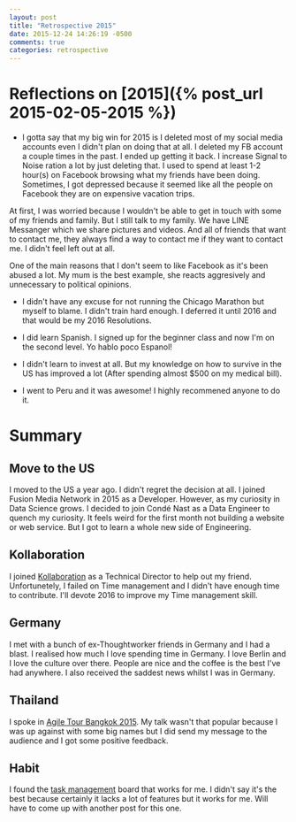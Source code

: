 ```yaml
---
layout: post
title: "Retrospective 2015"
date: 2015-12-24 14:26:19 -0500
comments: true
categories: retrospective
---
```


# Reflections on [2015]({% post_url 2015-02-05-2015 %})

- I gotta say that my big win for 2015 is I deleted most of my social media accounts even I didn't plan on doing that at all. I deleted my FB account a couple times in the past. I ended up getting it back. I increase Signal to Noise ration a lot by just deleting that. I used to spend at least 1-2 hour(s) on Facebook browsing what my friends have been doing. Sometimes, I got depressed because it seemed like all the people on Facebook they are on expensive vacation trips. 

 At first, I was worried because I wouldn't be able to get in touch with some of my friends and family. But I still talk to my family. We have LINE Messanger which we share pictures and videos. And all of friends that want to contact me, they always find a way to contact me if they want to contact me. I didn't feel left out at all. 

 One of the main reasons that I don't seem to like Facebook as it's been abused a lot. My mum is the best example, she reacts aggresively and unnecessary to political opinions. 

- I didn't have any excuse for not running the Chicago Marathon but myself to blame. I didn't train hard enough. I deferred it until 2016 and that would be my 2016 Resolutions. 

- I did learn Spanish. I signed up for the beginner class and now I'm on the second level. Yo hablo poco Espanol!

- I didn't learn to invest at all. But my knowledge on how to survive in the US has improved a lot (After spending almost $500 on my medical bill).

- I went to Peru and it was awesome! I highly recommened anyone to do it. 

# Summary

## Move to the US
I moved to the US a year ago. I didn't regret the decision at all. I joined Fusion Media Network in 2015 as a Developer. However, as my curiosity in Data Science grows. I decided to join Condé Nast as a Data Engineer to quench my curiosity. It feels weird for the first month not building a website or web service. But I got to learn a whole new side of Engineering. 

## Kollaboration
I joined [Kollaboration](http://www.kollab.nyc/) as a Technical Director to help out my friend. Unfortunetely, I failed on Time management and I didn't have enough time to contribute. I'll devote 2016 to improve my Time management skill.

## Germany
I met with a bunch of ex-Thoughtworker friends in Germany and I had a blast. I realised how much I love spending time in Germany. I love Berlin and I love the culture over there. People are nice and the coffee is the best I've had anywhere. I also received the saddest news whilst I was in Germany. 

## Thailand
I spoke in [Agile Tour Bangkok 2015](http://www.agiletourbkk.org/). My talk wasn't that popular because I was up against with some big names but I did send my message to the audience and I got some positive feedback. 

## Habit
I found the [task management](https://habitica.com) board that works for me. I didn't say it's the best because certainly it lacks a lot of features but it works for me. Will have to come up with another post for this one. 
